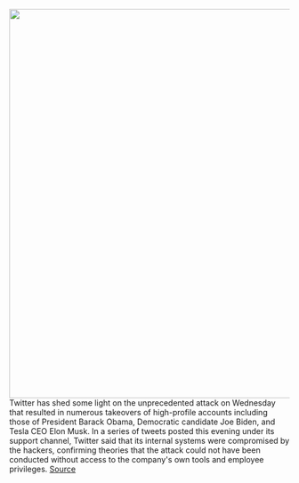 <img src='https://cdn.vox-cdn.com/thumbor/Xc_oG3X5q-yHGgW0jMGGWvEkQoU=/0x0:2048x1367/1200x800/filters:focal(861x521:1187x847)/cdn.vox-cdn.com/uploads/chorus_image/image/67064748/VRG_ILLO_1777_twitter_bitcoin.0.0.jpg' width='700px' /><br/>
Twitter has shed some light on the unprecedented attack on Wednesday that resulted in numerous takeovers of high-profile accounts including those of President Barack Obama, Democratic candidate Joe Biden, and Tesla CEO Elon Musk. In a series of tweets posted this evening under its support channel, Twitter said that its internal systems were compromised by the hackers, confirming theories that the attack could not have been conducted without access to the company's own tools and employee privileges.
<a href='https://www.theverge.com/2020/7/15/21326656/twitter-hack-explanation-bitcoin-accounts-employee-tools'> Source <a/>